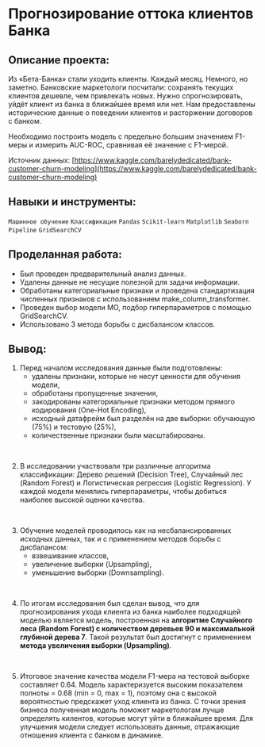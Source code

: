 # Прогнозирование оттока клиентов Банка

## Описание проекта:
Из «Бета-Банка» стали уходить клиенты. Каждый месяц. Немного, но заметно. Банковские маркетологи посчитали: сохранять текущих клиентов дешевле, чем привлекать новых. Нужно спрогнозировать, уйдёт клиент из банка в ближайшее время или нет. Нам предоставлены исторические данные о поведении клиентов и расторжении договоров с банком. 

Необходимо построить модель с предельно большим значением F1-меры и измерить AUC-ROC, сравнивая её значение с F1-мерой.

Источник данных: [https://www.kaggle.com/barelydedicated/bank-customer-churn-modeling](https://www.kaggle.com/barelydedicated/bank-customer-churn-modeling)

## Навыки и инструменты:
`Машинное обучение`
`Классификация`
`Pandas` 
`Scikit-learn`
`Matplotlib` 
`Seaborn`
`Pipeline`
`GridSearchCV`

## Проделанная работа:
- Был проведен предварительный анализ данных.
- Удалены данные не несущие полезной для задачи информации. 
- Обработаны категориальные признаки и проведена стандартизация численных признаков с использованием make_column_transformer.
- Проведен выбор модели МО, подбор гиперпараметров с помощью GridSearchCV.
- Использовано 3 метода борьбы с дисбалансом классов.

## Вывод:

1. Перед началом исследования данные были подготовлены:
    - удалены признаки, которые не несут ценности для обучения модели,
    - обработаны пропущенные значения,
    - закодированы категориальные признаки методом прямого кодирования (One-Hot Encoding),
    - исходный датафрейм был разделён на две выборки: обучающую (75%) и тестовую (25%),
    - количественные признаки были масштабированы.

<br>

2. В исследовании участвовали три различные алгоритма классификации: Дерево решений (Decision Tree), Случайный лес (Random Forest) и Логистическая регрессия (Logistic Regression). У каждой модели менялись гиперпараметры, чтобы добиться наиболее высокой оценки качества.

<br>

3. Обучение моделей проводилось как на несбалансированных исходных данных, так и с применением методов борьбы с дисбалансом:
    - взвешивание классов, 
    - увеличение выборки (Upsampling),
    - уменьшение выборки (Downsampling).

<br>

4. По итогам исследования был сделан вывод, что для прогнозирования ухода клиента из банка наиболее подходящей моделью является модель, построенная на **алгоритме Случайного леса (Random Forest) с количеством деревьев 90 и максимальной глубиной дерева 7**. Такой результат был достигнут с применением **метода увеличения выборки (Upsampling)**.

<br>

5. Итоговое значение качества модели F1-мера на тестовой выборке составляет 0.64. Модель характеризуется высоким показателем полноты = 0.68 (min = 0, max = 1), поэтому она с высокой вероятностью предскажет уход клиента из банка. С точки зрения бизнеса полученная модель поможет маркетологам лучше определять килентов, которые могут уйти в ближайшее время. Для улучшения модели следует использовать данные, отражающие отношения клиента с банком в динамике.
